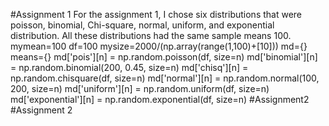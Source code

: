 #Assignment 1
For the assignment 1, I chose six distributions that were poisson, binomial, Chi-square, normal, uniform, and exponential distribution. All these distributions had the same sample means 100.
mymean=100
df=100
mysize=2000/(np.array(range(1,100)+[10]))
md={}
means={}
md['pois'][n] = np.random.poisson(df, size=n)
md['binomial'][n] = np.random.binomial(200, 0.45, size=n)
md['chisq'][n] = np.random.chisquare(df, size=n)
md['normal'][n] = np.random.normal(100, 200, size=n)
md['uniform'][n] = np.random.uniform(df, size=n)
md['exponential'][n] = np.random.exponential(df, size=n)
#Assignment2
#Assignment 2
